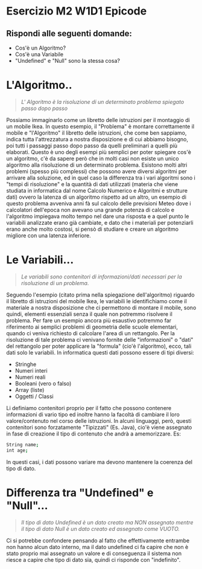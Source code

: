 # Esercizio M2 W1D1 Epicode

## Rispondi alle seguenti domande:

- Cos'è un Algoritmo?
- Cos'è una Variabile
- "Undefined" e "Null" sono la stessa cosa?

# L'Algoritmo..

> _L' Algoritmo è la risoluzione di un determinato problema spiegato passo dopo passo_ 

Possiamo immaginarlo come un libretto delle istruzioni per il montaggio di un mobile Ikea.
In questo esempio, il "Problema" è montare correttamente il mobile e "l'Algoritmo" il libretto delle istruzioni, che come ben sappiamo, indica tutta l'attrezzatura a nostra disposizione e di cui abbiamo bisogno, poi tutti i passaggi passo dopo passo da quelli preliminari a quelli più elaborati.
Questo è uno degli esempi più semplici per poter spiegare cos'è un algoritmo, c'è da sapere però che in molti casi non esiste un unico algoritmo alla risoluzione di un determinato problema. Esistono molti altri problemi (spesso più complessi) che possono avere diversi algoritmi per arrivare alla soluzione, ed in quel caso la differenza tra i vari algoritmi sono i "tempi di risoluzione" e la quantità di dati utilizzati 
(materia che  viene studiata in informatica dal nome Calcolo Numerico e Algoritmi e strutture dati) ovvero la latenza di un algoritmo rispetto ad un altro, un esempio di questo problema avveniva anni fà sul calcolo delle previsioni Meteo dove i calcolatori dell'epoca non avevano una grande potenza di calcolo e l'algoritmo impiegava molto tempo nel dare una risposta e a quel punto le variabili analizzate erano già cambiate, e dato che i materiali per potenziarli erano anche molto costosi, si pensò di studiare e creare un algoritmo migliore con una latenza inferiore.


# Le Variabili...

> _Le variabili sono contenitori di informazioni/dati necessari per la risoluzione di un problema._

Seguendo l'esempio (citato prima nella spiegazione dell'algoritmo) riguardo il libretto di istruzioni del mobile Ikea, le variabili le identifichiamo come il materiale a nostra disposizione che ci permettono di montare il mobile, sono quindi, elementi essenziali senza il quale non potremmo risolvere il problema.
Per fare un esempio ancora più esaustivo potremmo far riferimento ai semplici problemi di geometria delle scuole elementari, quando ci veniva richiesto di calcolare l'area di un rettangolo. 
Per la risoluzione di tale problema ci venivano fornite delle "informazioni" o "dati" del rettangolo per poter applicare la "formula" (cio'è l'algoritmo), ecco, tali dati solo le variabili.
In informatica questi dati possono essere di tipi diversi: 
- Stringhe
- Numeri interi
- Numeri reali
- Booleani (vero o falso)
- Array (liste)
- Oggetti / Classi

Li definiamo contenitori proprio per il fatto che possono contenere informazioni di vario tipo ed inoltre hanno la facoltà di cambiare il loro valore/contenuto nel corso delle istruzioni.
In alcuni linguaggi, però, questi contenitori sono forzatamente "Tipizzati" (Es. Java), cio'è viene assegnato in fase di creazione il tipo di contenuto che andrà a amemorizzare. 
Es:
```sh
String name;
int age;
```
In questi casi, i dati possono variare ma devono mantenere la coerenza del tipo di dato.


# Differenza tra "Undefined" e "Null"...

> _Il tipo di dato Undefined è un dato creato ma NON assegnato mentre il tipo di dato Null è un dato creato ed assegnato come VUOTO._


Ci si potrebbe confondere pensando al fatto che effettivamente entrambe non hanno alcun dato interno,
ma il dato undefined ci fa capire che non è stato proprio mai assegnato un valore e di conseguenza il sistema non riesce a capire che tipo di dato sia, quindi ci risponde con "indefinito".